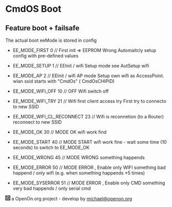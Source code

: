 
# CmdOS Boot

## Feature boot + failsafe 
The actual boot eeMode is stored in config

- EE_MODE_FIRST 0 // First init => EEPROM Wrong
	Automaitcly setup config with pre-defined values
	
- EE_MODE_SETUP 1 // EEInit / wifi Setup mode 
	see AutSetup wifi
	
- EE_MODE_AP 2 // EEInit / wifi AP mode
	Setup own wifi as AccessPoint.
	wlan ssid starts with "CmdOs" ( CmdOsCHIPID)
	
- EE_MODE_WIFI_OFF 10             // OFF 
	Wifi switch off
	
- EE_MODE_WIFI_TRY 21          // Wifi first client access try 
   First try to connecto to new SSID   
- EE_MODE_WIFI_CL_RECONNECT 23    // Wifi is reconnetion (to a Router)
	reconnect to new SSID
- EE_MODE_OK 30  // MODE OK
	wifi work find
- EE_MODE_START 40  // MODE START
	wifi work fine - wait some time (10 seconds) to switch to EE_MODE_OK

- EE_MODE_WRONG 45  // MODE WRONG
	something happends 	
- EE_MODE_ERROR 50  // MODE ERROR , Enable only WIFI
    something bad happend / only wifi (e.g. when something happends *5 times)
- EE_MODE_SYSERROR 51  // MODE ERROR , Enable only CMD
    something very bad happends / only serial cmd
	
![LOGO](images/CmdOS_logo.gif) a OpenOn.org project - develop by michael@openon.org 